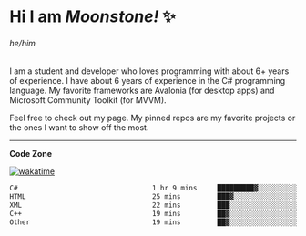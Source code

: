 
<!--
**MoonstoneStudios/MoonstoneStudios** is a ✨ _special_ ✨ repository because its `README.md` (this file) appears on your GitHub profile.

Here are some ideas to get you started:

- 🔭 I’m currently working on ...
- 🌱 I’m currently learning ...
- 👯 I’m looking to collaborate on ...
- 🤔 I’m looking for help with ...
- 💬 Ask me about ...
- 📫 How to reach me: ...
- 😄 Pronouns: ...
- ⚡ Fun fact: ...
-->

# Hi I am _Moonstone!_  ✨
###### he/him

I am a student and developer who loves programming with about 6+ years of experience. 
I have about 6 years of experience in the C# programming language. 
My favorite frameworks are Avalonia (for desktop apps) and Microsoft Community Toolkit (for MVVM).

Feel free to check out my page. My pinned repos are my favorite projects or the ones I want to show off the most. 

---

**Code Zone**


[![wakatime](https://wakatime.com/badge/user/35c755da-7226-42ef-89f9-892c03fbcf7e.svg?style=for-the-badge)](https://wakatime.com/@35c755da-7226-42ef-89f9-892c03fbcf7e)
<!--START_SECTION:waka-->

```txt
C#                                 1 hr 9 mins     █████████▓░░░░░░░░░░░░░░░   38.46 %
HTML                               25 mins         ███▓░░░░░░░░░░░░░░░░░░░░░   14.20 %
XML                                22 mins         ███░░░░░░░░░░░░░░░░░░░░░░   12.62 %
C++                                19 mins         ██▓░░░░░░░░░░░░░░░░░░░░░░   11.10 %
Other                              19 mins         ██▓░░░░░░░░░░░░░░░░░░░░░░   10.55 %
```

<!--END_SECTION:waka-->
